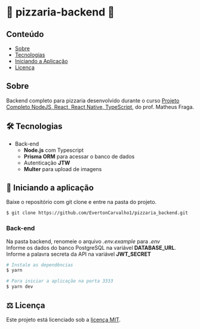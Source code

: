 # 🍕 pizzaria-backend 🍕

## Conteúdo
* [Sobre](#sobre)
* [Tecnologias](#hammer_and_wrench-tecnologias)
* [Iniciando a Aplicação](#car-Iniciando-a-aplicação)
* [Licença](#balance_scale-licença)

## Sobre
Backend completo para pizzaria desenvolvido durante o curso [Projeto Completo NodeJS, React, React Native, TypeScript](https://www.udemy.com/course/dev-fullstack/), do prof. Matheus Fraga.<br />

## :hammer_and_wrench: Tecnologias
* Back-end
  * __Node.js__ com Typescript
  * __Prisma ORM__ para acessar o banco de dados
  * Autenticação __JTW__
  * __Multer__ para upload de imagens

## :car: Iniciando a aplicação
Baixe o repositório com git clone e entre na pasta do projeto.
```bash
$ git clone https://github.com/EvertonCarvalho1/pizzaria_backend.git
```

### __Back-end__
Na pasta backend, renomeie o arquivo _.env.example_ para _.env_<br/>
Informe os dados do banco PostgreSQL na variável __DATABASE_URL__.<br/>
Informe a palavra secreta da API na variável __JWT_SECRET__<br/>
```bash
# Instale as dependências
$ yarn

# Para iniciar a aplicação na porta 3333
$ yarn dev
```
## :balance_scale: Licença
Este projeto está licenciado sob a [licença MIT](LICENSE).

